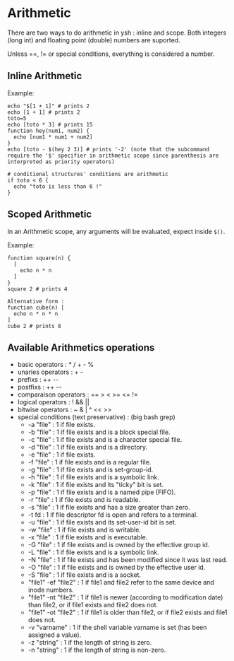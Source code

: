 
# Arithmetic

There are two ways to do arithmetic in ysh : inline and scope.
Both integers (long int) and floating point (double) numbers are suported.

Unless ==, != or special conditions, everything is considered a number.

## Inline Arithmetic

Example:
```
echo "$[1 + 1]" # prints 2
echo [1 + 1] # prints 2
toto=5
echo [toto * 3] # prints 15
function hey(num1, num2) {
  echo [num1 * num1 + num2]
}
echo [toto - $(hey 2 3)] # prints '-2' (note that the subcommand require the '$' specifier in arithmetic scope since parenthesis are interpreted as priority operators)

# conditional structures' conditions are arithmetic
if toto < 6 {
  echo "toto is less than 6 !"
}
```

## Scoped Arithmetic

In an Arithmetic scope, any arguments will be evaluated, expect inside `$()`.

Example:
```
function square(n) {
  [
    echo n * n
  ]
}
square 2 # prints 4

Alternative form :
function cube(n) [
  echo n * n * n
]
cube 2 # prints 8
```

## 

## Available Arithmetics operations

- basic operators : * / + - %
- unaries operators : + -
- prefixs : ++ --
- postfixs : ++ --
- comparaison operators : == > < >= <= !=
- logical operators : ! && || 
- bitwise operators : ~ & | ^ << >>
- special conditions (text preservative) : (big bash grep)
  - -a "file" : 1 if file exists.
  - -b "file" : 1 if file exists and is a block special file.
  - -c "file" : 1 if file exists and is a character special file.
  - -d "file" : 1 if file exists and is a directory.
  - -e "file" : 1 if file exists.
  - -f "file" : 1 if file exists and is a regular file.
  - -g "file" : 1 if file exists and is set-group-id.
  - -h "file" : 1 if file exists and is a symbolic link.
  - -k "file" : 1 if file exists and its "ticky" bit is set.
  - -p "file" : 1 if file exists and is a named pipe (FIFO).
  - -r "file" : 1 if file exists and is readable.
  - -s "file" : 1 if file exists and has a size greater than zero.
  - -t fd : 1 if file descriptor fd is open and refers to a terminal.
  - -u "file" : 1 if file exists and its set-user-id bit is set.
  - -w "file" : 1 if file exists and is writable.
  - -x "file" : 1 if file exists and is executable.
  - -G "file" : 1 if file exists and is owned by the effective group id.
  - -L "file" : 1 if file exists and is a symbolic link.
  - -N "file" : 1 if file exists and has been modified since it was last read.
  - -O "file" : 1 if file exists and is owned by the effective user id.
  - -S "file" : 1 if file exists and is a socket.
  - "file1" -ef "file2" : 1 if file1 and file2 refer to the same device and inode numbers.
  - "file1" -nt "file2" : 1 if file1 is newer (according to modification date) than file2, or if file1 exists and file2 does not.
  - "file1" -ot "file2" : 1 if file1 is older than file2, or if file2 exists and file1 does not.
  - -v "varname" : 1 if the shell variable varname is set (has been assigned a value).
  - -z "string" : 1 if the length of string is zero.
  - -n "string" : 1 if the length of string is non-zero.

